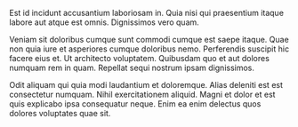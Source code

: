 Est id incidunt accusantium laboriosam in. Quia nisi qui praesentium itaque labore aut atque est omnis. Dignissimos vero quam.
 Veniam sit doloribus cumque sunt commodi cumque est saepe itaque. Quae non quia iure et asperiores cumque doloribus nemo. Perferendis suscipit hic facere eius et. Ut architecto voluptatem. Quibusdam quo et aut dolores numquam rem in quam. Repellat sequi nostrum ipsam dignissimos.
 Odit aliquam qui quia modi laudantium et doloremque. Alias deleniti est est consectetur numquam. Nihil exercitationem aliquid. Magni et dolor et est quis explicabo ipsa consequatur neque. Enim ea enim delectus quos dolores voluptates quae sit.